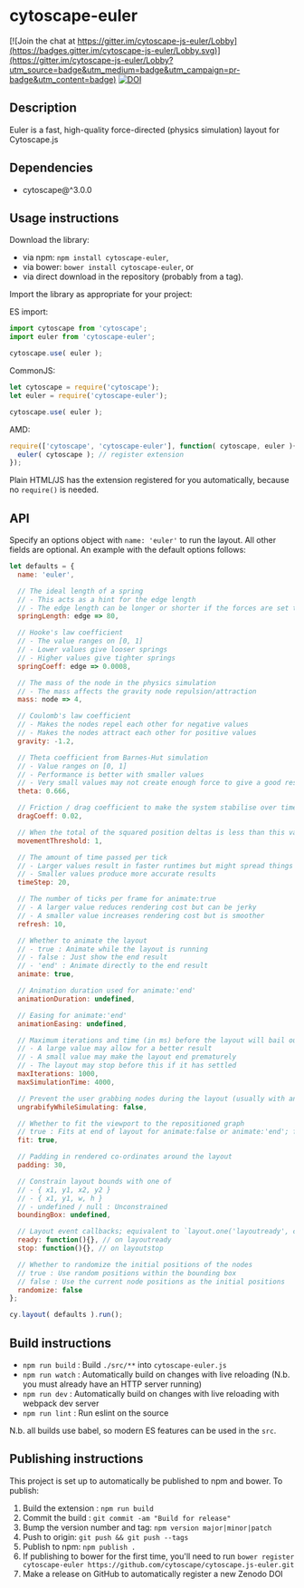 # cytoscape-euler

[![Join the chat at https://gitter.im/cytoscape-js-euler/Lobby](https://badges.gitter.im/cytoscape-js-euler/Lobby.svg)](https://gitter.im/cytoscape-js-euler/Lobby?utm_source=badge&utm_medium=badge&utm_campaign=pr-badge&utm_content=badge) [![DOI](https://zenodo.org/badge/91359702.svg)](https://zenodo.org/badge/latestdoi/91359702)



## Description

Euler is a fast, high-quality force-directed (physics simulation) layout for Cytoscape.js


## Dependencies

 * cytoscape@^3.0.0


## Usage instructions

Download the library:
 * via npm: `npm install cytoscape-euler`,
 * via bower: `bower install cytoscape-euler`, or
 * via direct download in the repository (probably from a tag).

Import the library as appropriate for your project:

ES import:
```js
import cytoscape from 'cytoscape';
import euler from 'cytoscape-euler';

cytoscape.use( euler );
```

CommonJS:
```js
let cytoscape = require('cytoscape');
let euler = require('cytoscape-euler');

cytoscape.use( euler );
```

AMD:
```js
require(['cytoscape', 'cytoscape-euler'], function( cytoscape, euler ){
  euler( cytoscape ); // register extension
});
```

Plain HTML/JS has the extension registered for you automatically, because no `require()` is needed.


## API

Specify an options object with `name: 'euler'` to run the layout.  All other fields are optional.  An example with the default options follows:

```js
let defaults = {
  name: 'euler',

  // The ideal length of a spring
  // - This acts as a hint for the edge length
  // - The edge length can be longer or shorter if the forces are set to extreme values
  springLength: edge => 80,

  // Hooke's law coefficient
  // - The value ranges on [0, 1]
  // - Lower values give looser springs
  // - Higher values give tighter springs
  springCoeff: edge => 0.0008,

  // The mass of the node in the physics simulation
  // - The mass affects the gravity node repulsion/attraction
  mass: node => 4,

  // Coulomb's law coefficient
  // - Makes the nodes repel each other for negative values
  // - Makes the nodes attract each other for positive values
  gravity: -1.2,

  // Theta coefficient from Barnes-Hut simulation
  // - Value ranges on [0, 1]
  // - Performance is better with smaller values
  // - Very small values may not create enough force to give a good result
  theta: 0.666,

  // Friction / drag coefficient to make the system stabilise over time
  dragCoeff: 0.02,

  // When the total of the squared position deltas is less than this value, the simulation ends
  movementThreshold: 1,

  // The amount of time passed per tick
  // - Larger values result in faster runtimes but might spread things out too far
  // - Smaller values produce more accurate results
  timeStep: 20,

  // The number of ticks per frame for animate:true
  // - A larger value reduces rendering cost but can be jerky
  // - A smaller value increases rendering cost but is smoother
  refresh: 10,

  // Whether to animate the layout
  // - true : Animate while the layout is running
  // - false : Just show the end result
  // - 'end' : Animate directly to the end result
  animate: true,

  // Animation duration used for animate:'end'
  animationDuration: undefined,

  // Easing for animate:'end'
  animationEasing: undefined,

  // Maximum iterations and time (in ms) before the layout will bail out
  // - A large value may allow for a better result
  // - A small value may make the layout end prematurely
  // - The layout may stop before this if it has settled
  maxIterations: 1000,
  maxSimulationTime: 4000,

  // Prevent the user grabbing nodes during the layout (usually with animate:true)
  ungrabifyWhileSimulating: false,

  // Whether to fit the viewport to the repositioned graph
  // true : Fits at end of layout for animate:false or animate:'end'; fits on each frame for animate:true
  fit: true,

  // Padding in rendered co-ordinates around the layout
  padding: 30,

  // Constrain layout bounds with one of
  // - { x1, y1, x2, y2 }
  // - { x1, y1, w, h }
  // - undefined / null : Unconstrained
  boundingBox: undefined,

  // Layout event callbacks; equivalent to `layout.one('layoutready', callback)` for example
  ready: function(){}, // on layoutready
  stop: function(){}, // on layoutstop

  // Whether to randomize the initial positions of the nodes
  // true : Use random positions within the bounding box
  // false : Use the current node positions as the initial positions
  randomize: false
};

cy.layout( defaults ).run();
```


## Build instructions

* `npm run build` : Build `./src/**` into `cytoscape-euler.js`
* `npm run watch` : Automatically build on changes with live reloading (N.b. you must already have an HTTP server running)
* `npm run dev` : Automatically build on changes with live reloading with webpack dev server
* `npm run lint` : Run eslint on the source

N.b. all builds use babel, so modern ES features can be used in the `src`.


## Publishing instructions

This project is set up to automatically be published to npm and bower.  To publish:

1. Build the extension : `npm run build`
1. Commit the build : `git commit -am "Build for release"`
1. Bump the version number and tag: `npm version major|minor|patch`
1. Push to origin: `git push && git push --tags`
1. Publish to npm: `npm publish .`
1. If publishing to bower for the first time, you'll need to run `bower register cytoscape-euler https://github.com/cytoscape/cytoscape.js-euler.git`
1. Make a release on GitHub to automatically register a new Zenodo DOI
